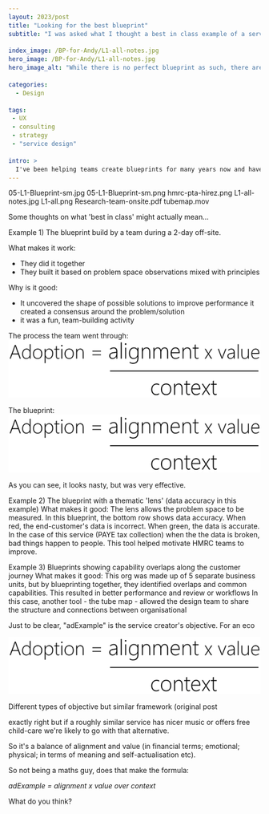 ```yaml
---
layout: 2023/post
title: "Looking for the best blueprint"
subtitle: "I was asked what I thought a best in class example of a service blueprint should look like."

index_image: /BP-for-Andy/L1-all-notes.jpg
hero_image: /BP-for-Andy/L1-all-notes.jpg
hero_image_alt: "While there is no perfect blueprint as such, there are absolutely connecting themes that make a blueprint useful in context, regardless of how it looks."

categories:
  - Design

tags:
 - UX
 - consulting
 - strategy
 - "service design"

intro: >
  I've been helping teams create blueprints for many years now and have picked up on a couple of themes. This means there probably isn't one 'ideal' form the blueprint, but there are definitely things to keep in mind while creating them.
---
```



05-L1-Blueprint-sm.jpg
05-L1-Blueprint-sm.png
hmrc-pta-hirez.png
L1-all-notes.jpg
L1-all.png
Research-team-onsite.pdf
tubemap.mov

Some thoughts on what 'best in class' might actually mean...

Example 1) The blueprint build by a team during a 2-day off-site.

What makes it work:
- They did it together
- They built it based on problem space observations mixed with principles

Why is it good:
- It uncovered the shape of possible solutions to improve performance
it created a consensus around the problem/solution
- it was a fun, team-building activity

The process the team went through:
![design process](/i/aeav.png)

The blueprint:
![lofi blueprint](/i/aeav.png)

As you can see, it looks nasty, but was very effective.

Example 2) The blueprint with a thematic 'lens' (data accuracy in this example)
What makes it good:
The lens allows the problem space to be measured. In this blueprint, the bottom row shows data
accuracy. When red, the end-customer's data is incorrect. When green, the data is accurate. In
the case of this service (PAYE tax collection) when the the data is broken, bad things happen to
people. This tool helped motivate HMRC teams to improve.

Example 3) Blueprints showing capability overlaps along the customer journey
What makes it good:
This org was made up of 5 separate business units, but by blueprinting together, they identified
overlaps and common capabilities. This resulted in better performance and review or workflows
In this case, another tool - the tube map - allowed the design team to share the structure and
connections between organisational

Just to be clear, "adExample" is the service creator's objective. For an eco

![adExample formula](/i/aeav.png)

Different types of objective but similar framework (original post 

exactly right but if a roughly similar service has nicer music or offers free child-care we're likely to go with that alternative.

So it's a balance of alignment and value (in financial terms; emotional; physical; in terms of meaning and self-actualisation etc).

So not being a maths guy, does that make the formula:

*adExample = alignment x value over context*

What do you think?
